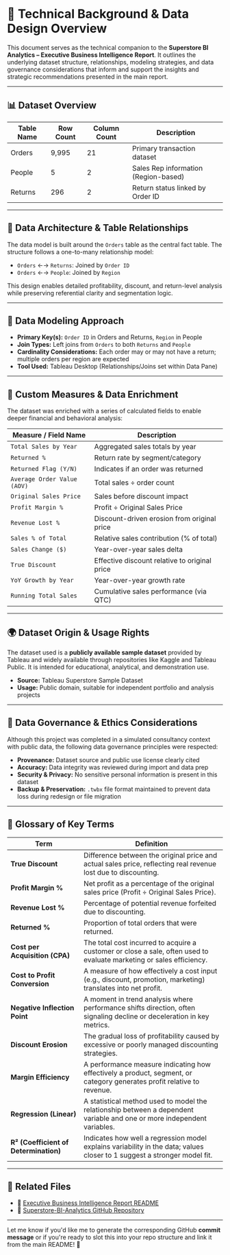 # 🧠 Technical Background & Data Design Overview

This document serves as the technical companion to the **Superstore BI Analytics – Executive Business Intelligence Report**. It outlines the underlying dataset structure, relationships, modeling strategies, and data governance considerations that inform and support the insights and strategic recommendations presented in the main report.

---

## 📊 Dataset Overview 

| Table Name | Row Count | Column Count | Description |
|------------|-----------|---------------|-------------|
| Orders     | 9,995     | 21            | Primary transaction dataset |
| People     | 5         | 2             | Sales Rep information (Region-based) |
| Returns    | 296       | 2             | Return status linked by Order ID |

---

## 🧱 Data Architecture & Table Relationships

The data model is built around the `Orders` table as the central fact table. The structure follows a one-to-many relationship model:

- `Orders` ←→ `Returns`: Joined by `Order ID`
- `Orders` ←→ `People`: Joined by `Region`

This design enables detailed profitability, discount, and return-level analysis while preserving referential clarity and segmentation logic.

---

## 🔗 Data Modeling Approach

- **Primary Key(s):** `Order ID` in Orders and Returns, `Region` in People
- **Join Types:** Left joins from `Orders` to both `Returns` and `People`
- **Cardinality Considerations:** Each order may or may not have a return; multiple orders per region are expected
- **Tool Used:** Tableau Desktop (Relationships/Joins set within Data Pane)

---

## 🧮 Custom Measures & Data Enrichment

The dataset was enriched with a series of calculated fields to enable deeper financial and behavioral analysis:

| Measure / Field Name         | Description |
|-----------------------------|-------------|
| `Total Sales by Year`       | Aggregated sales totals by year |
| `Returned %`                | Return rate by segment/category |
| `Returned Flag (Y/N)`       | Indicates if an order was returned |
| `Average Order Value (AOV)` | Total sales ÷ order count |
| `Original Sales Price`      | Sales before discount impact |
| `Profit Margin %`           | Profit ÷ Original Sales Price |
| `Revenue Lost %`            | Discount-driven erosion from original price |
| `Sales % of Total`          | Relative sales contribution (% of total) |
| `Sales Change ($)`          | Year-over-year sales delta |
| `True Discount`             | Effective discount relative to original price |
| `YoY Growth by Year`        | Year-over-year growth rate |
| `Running Total Sales`       | Cumulative sales performance (via QTC) |

---

## 🌍 Dataset Origin & Usage Rights

The dataset used is a **publicly available sample dataset** provided by Tableau and widely available through repositories like Kaggle and Tableau Public. It is intended for educational, analytical, and demonstration use.

- **Source:** Tableau Superstore Sample Dataset  
- **Usage:** Public domain, suitable for independent portfolio and analysis projects

---

## 🔐 Data Governance & Ethics Considerations

Although this project was completed in a simulated consultancy context with public data, the following data governance principles were respected:

- **Provenance:** Dataset source and public use license clearly cited
- **Accuracy:** Data integrity was reviewed during import and data prep
- **Security & Privacy:** No sensitive personal information is present in this dataset
- **Backup & Preservation:** `.twbx` file format maintained to prevent data loss during redesign or file migration

---

## 📘 Glossary of Key Terms

| Term | Definition |
|------|------------|
| **True Discount** | Difference between the original price and actual sales price, reflecting real revenue lost due to discounting. |
| **Profit Margin %** | Net profit as a percentage of the original sales price (Profit ÷ Original Sales Price). |
| **Revenue Lost %** | Percentage of potential revenue forfeited due to discounting. |
| **Returned %** | Proportion of total orders that were returned. |
| **Cost per Acquisition (CPA)** | The total cost incurred to acquire a customer or close a sale, often used to evaluate marketing or sales efficiency. |
| **Cost to Profit Conversion** | A measure of how effectively a cost input (e.g., discount, promotion, marketing) translates into net profit. |
| **Negative Inflection Point** | A moment in trend analysis where performance shifts direction, often signaling decline or deceleration in key metrics. |
| **Discount Erosion** | The gradual loss of profitability caused by excessive or poorly managed discounting strategies. |
| **Margin Efficiency** | A performance measure indicating how effectively a product, segment, or category generates profit relative to revenue. |
| **Regression (Linear)** | A statistical method used to model the relationship between a dependent variable and one or more independent variables. |
| **R² (Coefficient of Determination)** | Indicates how well a regression model explains variability in the data; values closer to 1 suggest a stronger model fit. |


---

## 📌 Related Files

- 📄 [Executive Business Intelligence Report README](./Executive_Portfolio_Summary_README.md)
- 📁 [Superstore-BI-Analytics GitHub Repository](./)

---

Let me know if you'd like me to generate the corresponding GitHub **commit message** or if you're ready to slot this into your repo structure and link it from the main README! 🚀
